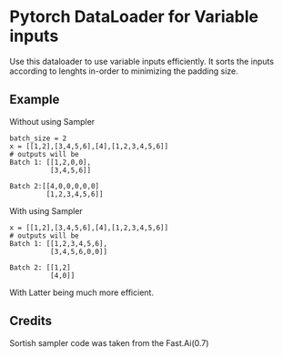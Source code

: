# Pytorch DataLoader for Variable inputs
Use this dataloader to use variable inputs efficiently. It sorts the inputs according to lenghts in-order to minimizing the padding size.

## Example
Without using Sampler 
```
batch_size = 2
x = [[1,2],[3,4,5,6],[4],[1,2,3,4,5,6]]
# outputs will be 
Batch 1: [[1,2,0,0],
          [3,4,5,6]]

Batch 2:[[4,0,0,0,0,0]
         [1,2,3,4,5,6]]

```
With using Sampler
```
x = [[1,2],[3,4,5,6],[4],[1,2,3,4,5,6]]
# outputs will be
Batch 1: [[1,2,3,4,5,6],
          [3,4,5,6,0,0]]

Batch 2: [[1,2]
          [4,0]]
```

With Latter being much more efficient.

## Credits
Sortish sampler code was taken from the Fast.Ai(0.7)
